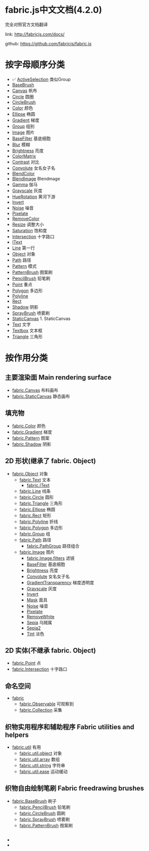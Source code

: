
<!-- # 教程
- [免费视频教程(12)]()
- [进阶付费视频教程(28)]()
    - 28个可直接用于生产的复杂demo的完整源代码
    - 每个demo的详细视频讲解
    - 加入专属QQ群专人在线答疑解惑
    - 获得一颗作者的感恩之心^ _ ^
# demo
- [简单的demo]()
主要用于更快的了解文档api的实际使用情况
- [完整demo]()
    - 具备完整功能的demo
- [官方demo]() -->

# fabric.js中文文档(4.2.0)
完全对照官方文档翻译
<!-- 进度 1% -->


link: http://fabricjs.com/docs/

github: https://github.com/fabricjs/fabric.js



# 按字母顺序分类

- ✅ [ActiveSelection]() 类似Group
- [BaseBrush]()
- [Canvas]() 帆布
- [Circle]() 圆圈
- [CircleBrush]()
- [Color]() 颜色
- [Ellipse]() 椭圆
- [Gradient]() 梯度
- [Group]() 组别
- [Image]() 图片
- [BaseFilter]() 基底细胞
- [Blur]() 模糊
- [Brightness]() 亮度
- [ColorMatrix]()
- [Contrast]() 对比
- [Convolute]() 女名女子名
- [BlendColor]()
- [BlendImage]() Blendmage
- [Gamma]() 伽马
- [Grayscale]() 灰度
- [HueRotation]() 黄河下游
- [Invert]()
- [Noise]() 噪音
- [Pixelate]()
- [RemoveColor]()
- [Resize]() 调整大小
- [Saturation]() 饱和度
- [Intersection]() 十字路口
- [IText]()
- [Line]() 第一行
- [Object]() 对象
- [Path]() 路径
- [Pattern]() 模式
- [PatternBrush]() 图案刷
- [PencilBrush]() 铅笔刷
- [Point]() 重点
- [Polygon]() 多边形
- [Polyline]()
- [Rect]()
- [Shadow]() 阴影
- [SprayBrush]() 喷雾刷
- [StaticCanvas]() 1. StaticCanvas
- [Text]() 文字
- [Textbox]() 文本框
- [Triangle]() 三角形







# 按作用分类

## 主要渲染面 Main rendering surface
- [fabric.Canvas]() 布料画布
- [fabric.StaticCanvas]()  静态画布

## 填充物
- [fabric.Color]() 颜色
- [fabric.Gradient]() 梯度
- [fabric.Pattern]() 图案
- [fabric.Shadow]() 阴影

## 2D 形状(继承了 fabric. Object)

- [fabric.Object]() 对象
    - [fabric.Text]() 文本
        - [fabric.IText]()
    - [fabric.Line]() 线条
    - [fabric.Circle]() 圆形
    - [fabric.Triangle]() 三角形
    - [fabric.Ellipse]() 椭圆
    - [fabric.Rect]() 矩形
    - [fabric.Polyline]() 折线
    - [fabric.Polygon]() 多边形
    - [fabric.Group]() 组
    - [fabric.Path]() 路径
        - [fabric.PathGroup]() 路径组合 
    - [fabric.Image]() 图片
        - [fabric.Image.filters]() 滤镜
        - [BaseFilter]() 基底细胞
        - [Brightness]() 亮度
        - [Convolute]() 女名女子名
        - [GradientTransparency]() 梯度透明度
        - [Grayscale]() 灰度
        - [Invert]()
        - [Mask]() 面具
        - [Noise]() 噪音
        - [Pixelate]()
        - [RemoveWhite]()
        - [Sepia]() 乌贼属
        - [Sepia2]()
        - [Tint]() 淡色


## 2D 实体(不继承 fabric. Object)
- [fabric.Point]() 点
- [fabric.Intersection]() 十字路口

## 命名空间
- [fabric]()
    - [fabric.Observable]() 可观察到
    - [fabric.Collection]() 采集

## 织物实用程序和辅助程序 Fabric utilities and helpers
- [fabric.util]() 有用
    - [fabric.util.object]() 对象
    - [fabric.util.array]() 数组
    - [fabric.util.string]() 字符串
    - [fabric.util.ease]() 运动缓动

## 织物自由绘制笔刷 Fabric freedrawing brushes
- [fabric.BaseBrush]() 刷子
    - [fabric.PencilBrush]() 铅笔刷
    - [fabric.CircleBrush]() 圆刷
    - [fabric.SprayBrush]() 喷雾刷 
    - [fabric.PatternBrush]() 图案刷

##
- []()
- []()